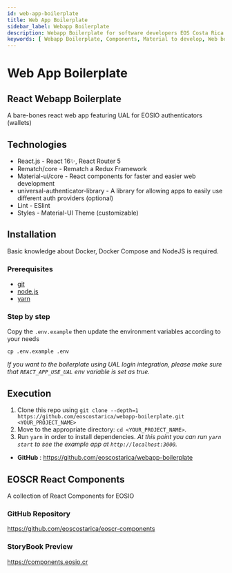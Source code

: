 ```yaml
---
id: web-app-boilerplate
title: Web App Boilerplate
sidebar_label: Webapp Boilerplate
description: Webapp Boilerplate for software developers EOS Costa Rica
keywords: [ Webapp Boilerplate, Components, Material to develop, Web boilerplate]
---
```


# Web App Boilerplate

## React Webapp Boilerplate

A bare-bones react web app featuring UAL for EOSIO authenticators (wallets)

## Technologies

- React.js - React 16✨, React Router 5
- Rematch/core - Rematch a Redux Framework
- Material-ui/core - React components for faster and easier web development
- universal-authenticator-library - A library for allowing apps to easily use different auth providers (optional)
- Lint - ESlint
- Styles - Material-UI Theme (customizable)

## Installation

Basic knowledge about Docker, Docker Compose and NodeJS is required.

### Prerequisites

- [git](https://git-scm.com/)
- [node.js](https://nodejs.org/es/)
- [yarn](https://yarnpkg.com/)

### Step by step

Copy the `.env.example` then update the environment variables according to your needs

```
cp .env.example .env
```

_If you want to the boilerplate using UAL login integration, please make sure that `REACT_APP_USE_UAL` env variable is set as true._

## Execution

1.  Clone this repo using `git clone --depth=1 https://github.com/eoscostarica/webapp-boilerplate.git <YOUR_PROJECT_NAME>`
2.  Move to the appropriate directory: `cd <YOUR_PROJECT_NAME>`.
3.  Run `yarn` in order to install dependencies.
    _At this point you can run `yarn start` to see the example app at `http://localhost:3000`._

- **GitHub** : https://github.com/eoscostarica/webapp-boilerplate

## EOSCR React Components
A collection of React Components for EOSIO

### GitHub Repository
https://github.com/eoscostarica/eoscr-components

### StoryBook Preview
https://components.eosio.cr


